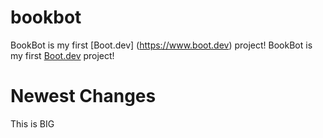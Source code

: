 # bookbot
BookBot is my first [Boot.dev] (https://www.boot.dev) project!
BookBot is my first [Boot.dev](https://www.boot.dev) project!

# Newest Changes
This is BIG
